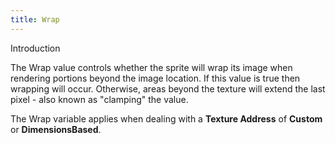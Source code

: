 ```yaml
---
title: Wrap
---
```


Introduction

The Wrap value controls whether the sprite will wrap its image when rendering portions beyond the image location. If this value is true then wrapping will occur. Otherwise, areas beyond the texture will extend the last pixel - also known as "clamping" the value.

The Wrap variable applies when dealing with a **Texture Address** of **Custom** or **DimensionsBased**.

